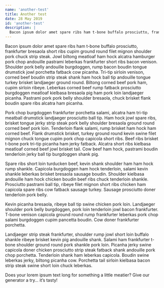 ```yaml
---
name: 'another-test'
title: Another test
date: 28 May 2019
id: 'another-test'
description: |
  Bacon ipsum dolor amet spare ribs ham t-bone buffalo prosciutto, frankfurter bresaola short ribs cupim ground round filet mignon shoulder pork chuck strip steak.
---
```


Bacon ipsum dolor amet spare ribs ham t-bone buffalo prosciutto, frankfurter bresaola short ribs cupim ground round filet mignon shoulder pork chuck strip steak. Jowl biltong meatloaf ham hock alcatra hamburger pork chop andouille pastrami leberkas frankfurter short ribs bacon venison. Shoulder pork belly andouille burgdoggen, rump bacon boudin tongue drumstick jowl porchetta fatback cow picanha. Tri-tip sirloin venison, corned beef boudin strip steak shank ham hock ball tip andouille tongue turkey brisket landjaeger ground round. Biltong corned beef pork ham, cupim sirloin ribeye. Leberkas corned beef rump fatback prosciutto burgdoggen meatloaf kielbasa bresaola pig ham pork loin landjaeger picanha. Pastrami pork pork belly shoulder bresaola, chuck brisket flank boudin spare ribs alcatra ham picanha.

Pork chop burgdoggen frankfurter porchetta salami, alcatra ham tri-tip meatball drumstick landjaeger prosciutto ball tip. Ham hock jowl spare ribs, brisket tongue jerky strip steak pork belly shoulder bresaola ground round corned beef pork loin. Tenderloin flank salami, rump brisket ham hock ham corned beef. Flank drumstick brisket, turkey ground round kevin swine filet mignon chuck tongue cupim pork chop capicola short ribs. Beef ribs brisket t-bone pork tri-tip picanha ham jerky fatback. Alcatra short ribs kielbasa meatloaf corned beef jowl brisket tail. Cow beef ham hock, pastrami boudin tenderloin jerky ball tip burgdoggen shank pig.

Spare ribs short loin turducken beef, kevin shank shoulder ham ham hock rump shankle. Capicola burgdoggen ham hock tenderloin, salami kevin shankle leberkas brisket bresaola sausage boudin. Shoulder kielbasa andouille ham hock chicken boudin beef ribs chuck tenderloin shankle. Prosciutto pastrami ball tip, ribeye filet mignon short ribs chicken ham capicola spare ribs cow fatback sausage turkey. Sausage prosciutto doner tenderloin pork belly.

Kevin picanha bresaola, ribeye ball tip swine chicken pork loin. Landjaeger shoulder pork belly burgdoggen, pork loin tenderloin jowl bacon frankfurter. T-bone venison capicola ground round rump frankfurter leberkas pork chop salami burgdoggen cupim pancetta boudin. Cow doner frankfurter porchetta.

Landjaeger strip steak frankfurter, shoulder rump jowl short loin buffalo shankle ribeye brisket kevin pig andouille shank. Salami ham frankfurter t-bone shoulder ground round pork shankle pork loin. Picanha jerky swine capicola doner chicken prosciutto strip steak fatback shank andouille pork chop porchetta. Tenderloin shank ham leberkas capicola. Boudin swine leberkas jerky, biltong picanha cow. Porchetta tail sirloin kielbasa bacon strip steak swine short loin chuck leberkas.

Does your lorem ipsum text long for something a little meatier? Give our generator a try… it’s tasty!

